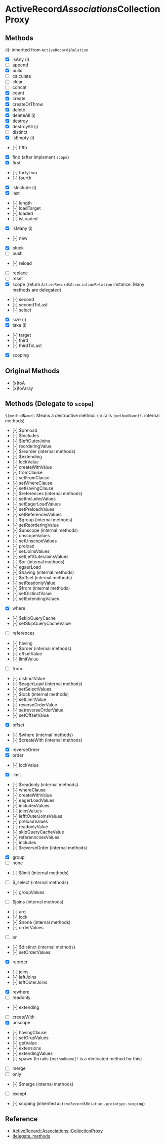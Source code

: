 # ActiveRecord$Associations$CollectionProxy

## Methods

(i): inherited from `ActiveRecord$Relation`

- [x] isAny (i)
- [ ] append
- [x] build
- [ ] calculate
- [ ] clear
- [ ] concat
- [x] count
- [x] create
- [x] createOrThrow
- [x] delete
- [x] deleteAll (i)
- [x] destroy
- [x] destroyAll (i)
- [ ] distinct
- [x] isEmpty (i)
- [-] fifth
- [x] find (after implement `scope`)
- [x] first
- [-] fortyTwo
- [-] fourth
- [x] isInclude (i)
- [x] last
- [-] length
- [-] loadTarget
- [-] loaded
- [-] isLoaded
- [x] isMany (i)
- [-] new
- [x] pluck
- [ ] push
- [-] reload
- [ ] replace
- [ ] reset
- [x] scope (return `ActiveRecord$AssociationRelation` instance. Many methods are delegated)
- [-] second
- [-] secondToLast
- [-] select
- [x] size (i)
- [x] take (i)
- [-] target
- [-] third
- [-] thirdToLast
- [x] scoping

## Original Methods

- [x]toA
- [x]toArray

## Methods (Delegate to `scope`)

`$[methodName]`: Means a destructive method. (in rails `[methodName]!`. internal methods)

- [-] $preload
- [-] $includes
- [-] $leftOuterJoins
- [-] reorderingValue
- [-] $reorder (internal methods)
- [-] $extending
- [-] lockValue
- [-] createWithValue
- [-] fromClause
- [-] setFromClause
- [-] setWhereClause
- [-] setHavingClause
- [-] $references (internal methods)
- [-] setIncludesValues
- [-] setEagerLoadValues
- [-] setPreloadValues
- [-] setReferencesValues
- [-] $group (internal methods)
- [-] setReorderingValue
- [-] $unscope (internal methods)
- [-] unscopeValues
- [-] setUnscopeValues
- [-] preload 
- [-] setJoinsValues
- [-] setLeftOuterJoinsValues
- [-] $or (internal methods)
- [-] egaerLoad
- [-] $having (internal methods)
- [-] $offset (internal methods)
- [-] setReadonlyValue
- [-] $from (internal methods)
- [-] setDistinctValue
- [-] setExtendingValues
- [x] where
- [-] $skipQueryCache
- [-] setSkipQueryCacheValue
- [ ] references
- [-] having 
- [-] $order (internal methods)
- [-] offsetValue
- [-] limitValue
- [ ] from
- [-] distinctValue 
- [-] $eagerLoad (internal methods)
- [-] setSelectValues
- [-] $lock (internal methods)
- [-] setLimitValue
- [-] reverseOrderValue
- [-] setreverseOrderValue
- [-] setOffsetValue
- [x] offset
- [-] $where (internal methods)
- [-] $createWith (internal methods)
- [x] reverseOrder
- [x] order
- [-] lockValue
- [x] limit
- [-] $readonly (internal methods)
- [-] whereClause
- [-] createWithValue
- [-] eagerLoadValues
- [-] includesValues
- [-] joinsValues
- [-] lefftOuterJoinsValues
- [-] preloadValues
- [-] readonlyValue
- [-] skipQueryCacheValue
- [-] referenncnesValues
- [-] includes
- [-] $reverseOrder (internal methods)
- [x] group
- [ ] none
- [-] $limit (internal methods)
- [ ] $_select (internal methods)
- [-] groupValues
- [ ] $joins (internal methods)
- [-] arel
- [-] lock
- [-] $none (internal methods)
- [-] orderValues
- [ ] or
- [-] $distinct (internal methods)
- [-] setOrderValues
- [x] reorder
- [-] joins
- [-] leftJoins
- [-] leftOuterJoins
- [x] rewhere
- [ ] readonly
- [-] extending
- [ ] createWith
- [x] unscope
- [-] havingClause
- [-] setGrupValues
- [-] getValue
- [-] extensions
- [-] extendingValues
- [-] spawn (In rails `[methodName]!` is a dedicated method for this)
- [ ] merge
- [ ] only
- [-] $merge (internal methods)
- [ ] except
- [-] scoping (inherited `ActiveRecord$Relation.prototype.scoping`)


## Reference

- [ActiveRecord::Associations::CollectionProxy](https://api.rubyonrails.org/classes/ActiveRecord/Associations/CollectionProxy.html)
- [delegate_methods](https://github.com/yukihirop/rue/issues/70#issuecomment-799098077)
